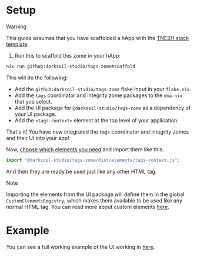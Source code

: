 # Setup

> [!WARNING]
> This guide assumes that you have scaffolded a hApp with the [TNESH stack template](https://darksoil.studio/tnesh-stack).

1. Run this to scaffold this zome in your hApp:

```bash
nix run github:darksoil-studio/tags-zome#scaffold
```

This will do the following:
  - Add the `github:darksoil-studio/tags-zome` flake input in your `flake.nix`.
  - Add the `tags` coordinator and integrity zome packages to the `dna.nix` that you select.
  - Add the UI package for `@darksoil-studio/tags-zome` as a dependency of your UI package.
  - Add the `<tags-context>` element at the top level of your application.

That's it! You have now integrated the `tags` coordinator and integrity zomes and their UI into your app!

Now, [choose which elements you need](/elements/tags-context.md) and import them like this:

```js
import "@darksoil-studio/tags-zome/dist/elements/tags-context.js";
```

And then they are ready be used just like any other HTML tag. 

> [!NOTE]
> Importing the elements from the UI package will define them in the global `CustomElementsRegistry`, which makes them available to be used like any normal HTML tag. You can read more about custom elements [here](https://darksoil.studio/tnesh-stack/guides/custom-elements).

# Example

You can see a full working example of the UI working in [here](https://github.com/darksoil-studio/tags-zome/blob/main/ui/demo/index.html).

